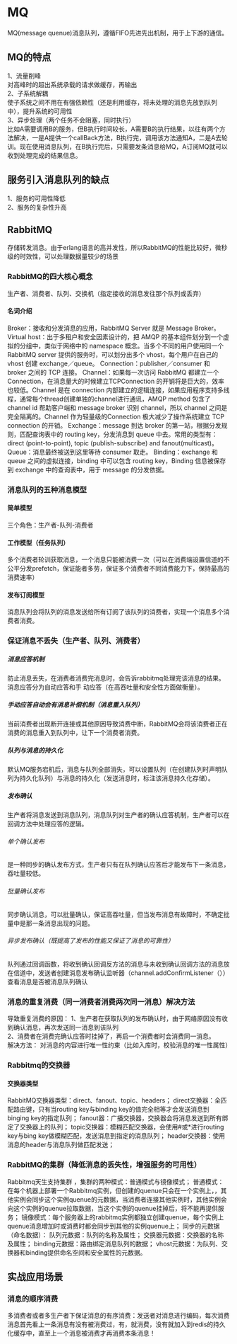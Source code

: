 # MQ  
MQ(message quenue)消息队列，遵循FIFO先进先出机制，用于上下游的通信。  
## MQ的特点  
1、流量削峰  
对高峰时的超出系统承载的请求做缓存，再输出  
2、子系统解耦  
使子系统之间不用在有强依赖性（还是利用缓存，将未处理的消息先放到队列中），提升系统的可用性  
3、异步处理（两个任务不会阻塞，同时执行）  
比如A需要调用B的服务，但B执行时间较长，A需要B的执行结果，以往有两个方法解决，一是A提供一个callBack方法，B执行完，调用该方法通知A，二是A去轮训。现在使用消息队列，在B执行完后，只需要发条消息给MQ，A订阅MQ就可以收到处理完成的结果信息。     
## 服务引入消息队列的缺点  
1、服务的可用性降低  
2、服务的复杂性升高 
## RabbitMQ  
存储转发消息。由于erlang语言的高并发性，所以RabbitMQ的性能比较好，微秒级的时效性，可以处理数据量较少的场景   
### RabbitMQ的四大核心概念  
生产者、消费者、队列、交换机（指定接收的消息发往那个队列或丢弃）  
#### 名词介绍  
Broker：接收和分发消息的应用，RabbitMQ Server 就是 Message Broker。
Virtual host：出于多租户和安全因素设计的，把 AMQP 的基本组件划分到一个虚拟的分组中，类似于网络中的 namespace 概念。当多个不同的用户使用同一个 RabbitMQ server 提供的服务时，可以划分出多个 vhost，每个用户在自己的 vhost 创建 exchange／queue。
Connection：publisher／consumer 和 broker 之间的 TCP 连接。
Channel：如果每一次访问 RabbitMQ 都建立一个 Connection，在消息量大的时候建立TCPConnection 的开销将是巨大的，效率也较低。Channel 是在 connection 内部建立的逻辑连接，如果应用程序支持多线程，通常每个thread创建单独的channel进行通讯，AMQP method 包含了 channel id 帮助客户端和 message broker 识别 channel，所以 channel 之间是完全隔离的。Channel 作为轻量级的Connection 极大减少了操作系统建立 TCP connection 的开销。 
Exchange：message 到达 broker 的第一站，根据分发规则，匹配查询表中的 routing key，分发消息到 queue 中去。常用的类型有：direct (point-to-point), topic (publish-subscribe) and fanout(multicast)。
Queue：消息最终被送到这里等待 consumer 取走。
Binding：exchange 和 queue 之间的虚拟连接，binding 中可以包含 routing key，Binding 信息被保存到 exchange 中的查询表中，用于 message 的分发依据。

### 消息队列的五种消息模型  
#### 简单模型   
三个角色：生产者-队列-消费者  
#### 工作模型（任务队列）  
多个消费者轮训获取消息，一个消息只能被消费一次（可以在消费端设置信道的不公平分发prefetch，保证能者多劳，保证多个消费者不同消费能力下，保持最高的消费速率）  
#### 发布订阅模型  
消息队列会将队列的消息发送给所有订阅了该队列的消费者，实现一个消息多个消费者消费。
### 保证消息不丢失（生产者、队列、消费者）  
##### 消息应答机制  
防止消息丢失，在消费者消费完消息时，会告诉rabbitmq处理完该消息的结果。消息应答分为自动应答和手 动应答（在高吞吐量和安全性方面做衡量）。  
##### 手动应答自动会有消息补偿机制（消息重入队列）  
当前消费者出现断开连接或其他原因导致消费中断，RabbitMQ会将该消费者正在消费的消息重入到队列中，让下一个消费者消费。
##### 队列与消息的持久化  
默认MQ服务宕机后，消息与队列全部消失，可以设置队列（在创建队列时声明队列为持久化队列）与消息的持久化（发送消息时，标注该消息持久化存储）。  

##### 发布确认  
生产者将消息发送到消息队列，消息队列对生产者的确认应答机制，生产者可以在回调方法中处理应答的逻辑。
###### 单个确认发布  
是一种同步的确认发布方式，生产者只有在队列确认应答后才能发布下一条消息，吞吐量较低。  
###### 批量确认发布  
同步确认消息，可以批量确认，保证高吞吐量，但当发布消息有故障时，不确定批量中是那一条消息出现的问题。
###### 异步发布确认（既提高了发布的性能又保证了消息的可靠性）   
队列通过回调函数，将收到确认回调反方法的消息与未收到确认回调方法的消息放在信道中，发送者创建消息发布确认监听器（channel.addConfirmListener（））查看消息是否被消息队列确认    
### 消息的重复消费（同一消费者消费两次同一消息）解决方法  
导致重复消费的原因：
1、生产者在获取队列的发布确认时，由于网络原因没有收到确认消息，再次发送同一消息到该队列  
2、消费者在消费完确认应答时挂掉了，再启一个消费者时会消费同一消息。  
解决方法：
对消息的内容进行唯一性约束（比如入库时，校验消息的唯一性属性）  

### Rabbitmq的交换器
#### 交换器类型  
RabbitMQ交换器类型：direct、fanout、topic、headers；
direct交换器：全匹配路由键，只有当routing key与binding key的值完全相等才会发送消息到binging key的指定队列；
fanout器：广播交换器，交换器会将消息发送到所有绑定了交换器上的队列；
topic交换器：模糊匹配交换器，会使用#或*进行routing key与bing key做模糊匹配，发送消息到指定的消息队列；
header交换器：使用消息的header与消息队列做匹配发送；  
### RabbitMQ的集群（降低消息的丢失性，增强服务的可用性）  
Rabbitmq天生支持集群  ，集群的两种模式：普通模式与镜像模式；
普通模式：在每个机器上部署一个Rabbitmq实例，但创建的quenue只会在一个实例上，，其他实例会同步这个实例quenue的元数据，当消费者连接其他实例时，其他实例会向这个实例的quenue拉取数据，当这个实例的quenue挂掉后，将不能再提供服务；
镜像模式：每个服务器上的rabbitmq实例都独立创建quenue，每个实例上quenue消息增加时或消费时都会同步到其他的实例quenue上；
同步的元数据（命名数据）：
队列元数据：队列的名称及属性；
交换器元数据：交换器的名称及属性；
binding元数据：路由绑定消息队列的数据；
vhost元数据：为队列、交换器和binding提供命名空间和安全属性的元数据。
## 实战应用场景  
### 消息的顺序消费  
多消费者或者多生产者下保证消息的有序消费：发送者对消息进行编码，每次消费消息首先看上一条消息有没有被消费过，有，就消费，没有就加入到redis的持久化缓存中，直至上一个消息被消费才再消费本条消息！
